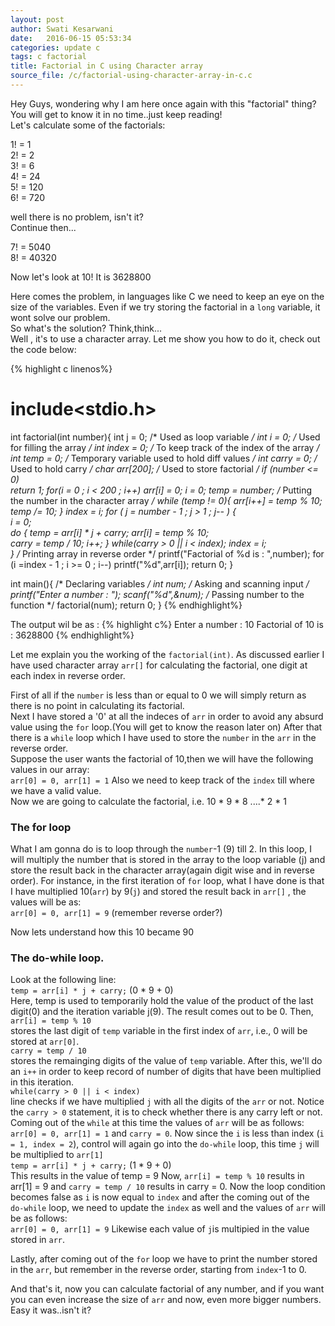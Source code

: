 ```yaml
---
layout: post
author: Swati Kesarwani
date: 	2016-06-15 05:53:34
categories: update c
tags: c factorial
title: Factorial in C using Character array
source_file: /c/factorial-using-character-array-in-c.c
---
```


Hey Guys, wondering why I am here once again with this "factorial" thing? You will get to know it in no time..just keep reading!<br/>
Let's calculate some of the factorials:

1! = 1<br/>
2! = 2<br/>
3! = 6<br/>
4! = 24<br/>
5! = 120<br/>
6! = 720

well there is no problem, isn't it?<br/>
Continue then...

7! = 5040<br/>
8! = 40320

Now let's look at 10! It is 3628800

Here comes the problem, in languages like C we need to keep an eye on the size of the variables. Even if we try storing the factorial in a `long` variable, it wont solve our problem.<br/>
So what's the solution? Think,think...<br/>
Well , it's to use a character array. Let me show you how to do it, check out the code below:

{% highlight c linenos%}
# include<stdio.h>

int factorial(int number){
	int j = 0;				/* 	Used as loop variable				*/
	int i = 0;				/* 	Used for filling the array			*/
	int index = 0;				/* 	To keep track of the index of the array		*/
	int temp = 0;				/* 	Temporary variable used to hold diff values	*/
	int carry = 0;				/*	Used to hold carry				*/
	char arr[200];				/*	Used to store factorial				*/
	if (number <= 0)	
		return 1;
	for(i = 0 ; i < 200 ; i++)
		arr[i] = 0;
	i = 0;
	temp = number;
	/* 	Putting the number in the character array 	*/
	while (temp != 0){
		arr[i++] = temp % 10;
		temp /= 10;
	}
	index = i;
	for ( j = number - 1 ; j > 1 ; j-- ) {		
		i = 0;	
		do {
			temp = arr[i] * j + carry;
			arr[i] = temp % 10;			
			carry = temp / 10;
			i++;
		} while(carry > 0 || i < index);
		index = i;	
	}
	/* 	Printing array in reverse order			*/
	printf("Factorial of %d is : ",number);
	for (i =index - 1 ; i >= 0 ; i--)
		printf("%d",arr[i]);
	return 0;
}

int main(){
    /*		Declaring variables				*/
    int num;
    /*		Asking and scanning input			*/
    printf("Enter a number : ");
    scanf("%d",&num);
    /*		Passing number to the function			*/
    factorial(num);
    return 0;
}
{% endhighlight%}

The output wil be as :
{% highlight c%}
Enter a number : 10
Factorial of 10 is : 3628800
{% endhighlight%} 

Let me explain you the working of the `factorial(int)`. As discussed earlier I have used character array `arr[]` for calculating the factorial, one digit at each index in reverse order.

First of all if the `number` is less than or equal to 0 we will simply return as there is no point in calculating its factorial.<br/>
Next I have stored a '0' at all the indeces of `arr` in order to avoid any absurd value using the `for` loop.(You will get to know the reason later on)
After that there is a `while` loop which I have used to store the `number` in the `arr` in the reverse order.<br/>
Suppose the user wants the factorial of 10,then we will have the following values in our array:<br/>
`arr[0] = 0, arr[1] = 1` 
Also we need to keep track of the `index` till where we have a valid value.<br/>
Now we are going to calculate the factorial, i.e. 10 * 9 * 8 ....* 2 * 1

### The for loop 

What I am gonna do is to loop through the `number`-1 (9) till 2. In this loop, I will multiply the number that is stored in the array to the loop variable (j) and store the result back in the character array(again digit wise and in reverse order).
For instance, in the first iteration of `for` loop, what I have done is that I have multiplied 10(`arr`) by 9(`j`) and stored the result back in `arr[]`  , the values will be as:<br/>
`arr[0] = 0, arr[1] = 9` (remember reverse order?)

Now lets understand how this 10 became 90

### The do-while loop.	
Look at the following line:<br/>
`temp = arr[i] * j + carry;`	(0 * 9 + 0)	<br/>
Here, temp is used to temporarily hold the value of the product of the last digit(0) and the iteration variable j(9).
The result comes out to be 0. Then, <br/>
`arr[i] = temp % 10` <br/>
stores the last digit of `temp` variable in the first index of `arr`, i.e., 0 will be stored at `arr[0]`. <br/>
`carry = temp / 10` <br/>
stores the remainging digits of the value of `temp` variable. After this, we'll do an `i++` in order to keep record of number of digits that have been multiplied in this iteration.<br/>
`while(carry > 0 || i < index)`<br/>
 line checks if we have multiplied `j` with all the digits of the `arr` or not. Notice the `carry > 0` statement, it is to check whether there is any carry left or not.
Coming out of the `while` at this time the values of `arr` will be as follows:<br/>
`arr[0] = 0, arr[1] = 1` and `carry = 0`. Now since the `i` is less than index (`i = 1, index = 2`), control will again go into the `do-while` loop, this time `j` will be multiplied to `arr[1]`<br/>
`temp = arr[i] * j + carry;`	(1 * 9 + 0)	<br/>
This results in the value of temp = 9 Now, `arr[i] = temp % 10` results in arr[1] = 9 and  `carry = temp / 10` results in carry = 0. Now the loop condition becomes false as `i` is now equal to `index` and after the coming out of the `do-while` loop, we need to update the `index` as well and the values of `arr` will be as follows:	<br/>
`arr[0] = 0, arr[1] = 9`
Likewise each value of `j`is multipied in the value stored in `arr`.	

Lastly, after coming out of the `for` loop we have to print the number stored in the `arr`, but remember in the reverse order, starting from `index`-1 to 0.

And that's it, now you can calculate factorial of any number, and if you want you can even increase the size of `arr` and now, even more bigger numbers. Easy it was..isn't it?